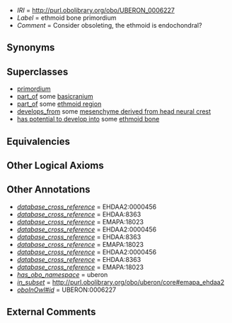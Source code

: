  * *IRI* = http://purl.obolibrary.org/obo/UBERON_0006227
 * *Label* = ethmoid bone primordium
 * *Comment* = Consider obsoleting, the ethmoid is endochondral?

## Synonyms


## Superclasses

 * [primordium](../../UBERON/48/UBERON_0001048.md)
 * [part_of](../../BFO/50/BFO_0000050.md) some [basicranium](../../UBERON/17/UBERON_0002517.md)
 * [part_of](../../BFO/50/BFO_0000050.md) some [ethmoid region](../../UBERON/41/UBERON_0011241.md)
 * [develops_from](../../RO/02/RO_0002202.md) some [mesenchyme derived from head neural crest](../../UBERON/13/UBERON_0007213.md)
 * [has potential to develop into](../../RO/87/RO_0002387.md) some [ethmoid bone](../../UBERON/79/UBERON_0001679.md)

## Equivalencies


## Other Logical Axioms


## Other Annotations

 * *[database_cross_reference](../../ef/oboInOwl#hasDbXref.md)* = EHDAA2:0000456
 * *[database_cross_reference](../../ef/oboInOwl#hasDbXref.md)* = EHDAA:8363
 * *[database_cross_reference](../../ef/oboInOwl#hasDbXref.md)* = EMAPA:18023
 * *[database_cross_reference](../../ef/oboInOwl#hasDbXref.md)* = EHDAA2:0000456
 * *[database_cross_reference](../../ef/oboInOwl#hasDbXref.md)* = EHDAA:8363
 * *[database_cross_reference](../../ef/oboInOwl#hasDbXref.md)* = EMAPA:18023
 * *[database_cross_reference](../../ef/oboInOwl#hasDbXref.md)* = EHDAA2:0000456
 * *[database_cross_reference](../../ef/oboInOwl#hasDbXref.md)* = EHDAA:8363
 * *[database_cross_reference](../../ef/oboInOwl#hasDbXref.md)* = EMAPA:18023
 * *[has_obo_namespace](../../ce/oboInOwl#hasOBONamespace.md)* = uberon
 * *[in_subset](../../et/oboInOwl#inSubset.md)* = http://purl.obolibrary.org/obo/uberon/core#emapa_ehdaa2
 * *[oboInOwl#id](../../id/oboInOwl#id.md)* = UBERON:0006227

## External Comments

